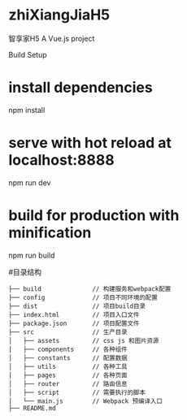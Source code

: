 # zhiXiangJiaH5
智享家H5
A Vue.js project

Build Setup
# install dependencies
npm install

# serve with hot reload at localhost:8888
npm run dev

# build for production with minification
npm run build

#目录结构
```
├── build              // 构建服务和webpack配置
├── config             // 项目不同环境的配置
├── dist               // 项目build目录
├── index.html         // 项目入口文件
├── package.json       // 项目配置文件
├── src                // 生产目录
│   ├── assets         // css js 和图片资源
│   ├── components     // 各种组件
│   ├── constants      // 配置数据
│   ├── utils     	   // 各种工具
│   ├── pages          // 各种页面
│   ├── router     	   // 路由信息
│   ├── script     	   // 需要执行的脚本
│   └── main.js        // Webpack 预编译入口
├── README.md           
```